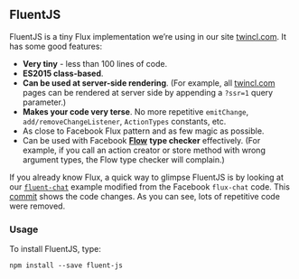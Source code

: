 ## FluentJS

FluentJS is a tiny Flux implementation we’re using in our site [twincl.com](https://twincl.com). It has some good features:

- **Very tiny** - less than 100 lines of code.
- **ES2015 class-based**.
- **Can be used at server-side rendering**. (For example, all [twincl.com](https://twincl.com) pages can be rendered at server side by appending a `?ssr=1` query parameter.)
- **Makes your code very terse**. No more repetitive `emitChange`, `add/removeChangeListener`, `ActionTypes` constants, etc.
- As close to Facebook Flux pattern and as few magic as possible.
- Can be used with Facebook [**Flow**](http://flowtype.org/) **type checker** effectively. (For example, if you call an action creator or store method with wrong argument types, the Flow type checker will complain.)

If you already know Flux, a quick way to glimpse FluentJS is by looking at our [`fluent-chat`](https://github.com/twincl/fluent/tree/master/examples) example modified from the Facebook `flux-chat` code. This [commit](https://github.com/twincl/fluent/commit/32aab0b6ca32ddba01151f17fbf4ac029c0c06cb) shows the code changes. As you can see, lots of repetitive code were removed.

### Usage

To install FluentJS, type:

    npm install --save fluent-js
